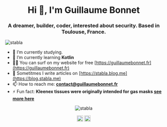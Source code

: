 <h1 align="center">Hi 👋, I'm Guillaume Bonnet</h1>
<h3 align="center">A dreamer, builder, coder, interested about security. Based in Toulouse, France.</h3>
<p align="left"> <img src="https://komarev.com/ghpvc/?username=stabla" alt="stabla" /> </p>

- 🔭 I’m currently studying.
- 🌱 I’m currently learning **Kotlin**
- 👨‍💻 You can surf on my website for free [https://guillaumebonnet.fr](https://guillaumebonnet.fr)
- 📝 Sometitmes I write articles on [https://stabla.blog.me](https://blog.stabla.me)
- 📫 How to reach me: **contact@guillaumebonnet.fr**
- ⚡ Fun fact: **Kleenex tissues were originally intended for gas masks [see more here](https://www.kleenex.co.uk/history/)**


<p align="center"><img src="https://github-readme-stats.vercel.app/api?username=stabla&show_icons=true" alt="stabla" /> </p>
 <link rel="stylesheet" href="https://cdn.jsdelivr.net/gh/konpa/devicon@master/devicon.min.css">

<p align="center">
<a href="https://twitter.com/gsbonnet" target="blank"><img align="center" src="https://cdn.jsdelivr.net/npm/simple-icons@3.0.1/icons/twitter.svg" alt="0xbanana" height="20" width="20" /></a>
<a href="https://www.linkedin.com/in/gs-bonnet/?locale=en_US" target="blank"><img align="center" src="https://cdn.jsdelivr.net/npm/simple-icons@3.0.1/icons/linkedin.svg" alt="jasonschorr" height="20" width="20" /></a>
</p>
